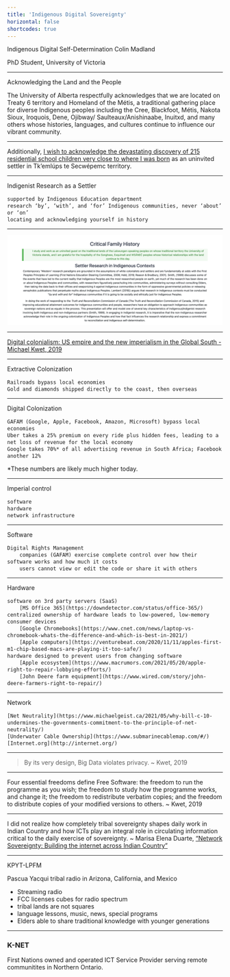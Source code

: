 ```yaml
---
title: 'Indigenous Digital Sovereignty'
horizontal: false
shortcodes: true
---
```




Indigenous Digital Self-Determination
Colin Madland

PhD Student, University of Victoria


---

Acknowledging the Land and the People

The University of Alberta respectfully acknowledges that we are located on Treaty 6 territory and Homeland of the Métis, a traditional gathering place for diverse Indigenous peoples including the Cree, Blackfoot, Métis, Nakota Sioux, Iroquois, Dene, Ojibway/ Saulteaux/Anishinaabe, Inuitxd, and many others whose histories, languages, and cultures continue to influence our vibrant community.


---


Additionally, [I wish to acknowledge the devastating discovery of 215 residential school children very close to where I was born](https://tkemlups.ca/remains-of-children-of-kamloops-residential-school-discovered/) as an uninvited settler in Tk’emlúps te Secwépemc territory.

---


Indigenist Research as a Settler

    supported by Indigenous Education department
    research ‘by’, ‘with’, and ‘for’ Indigenous communities, never ‘about’ or ‘on’
    locating and acknowledging yourself in history



---

![](timeline.png)

---


<a class="embedly-card" data-card-key="05acda8fea1b4f099c92b66268f422dd" data-card-controls="0" data-card-type="article-full" href="https://doi.org/10.1177/0306396818823172">Digital colonialism: US empire and the new imperialism in the Global South - Michael Kwet, 2019</a>
<script async src="//cdn.embedly.com/widgets/platform.js" charset="UTF-8"></script>

---

Extractive Colonization

    Railroads bypass local economies
    Gold and diamonds shipped directly to the coast, then overseas



---

Digital Colonization

    GAFAM (Google, Apple, Facebook, Amazon, Microsoft) bypass local economies
    Uber takes a 25% premium on every ride plus hidden fees, leading to a net loss of revenue for the local economy
    Google takes 70%* of all advertising revenue in South Africa; Facebook another 12%

*These numbers are likely much higher today.


---

Imperial control

    software
    hardware
    network infrastructure



---

Software

    Digital Rights Management
        companies (GAFAM) exercise complete control over how their software works and how much it costs
        users cannot view or edit the code or share it with others



---

Hardware

    software on 3rd party servers (SaaS)
        [MS Office 365](https://downdetector.com/status/office-365/)
    centralized ownership of hardware leads to low-powered, low-memory consumer devices
        [Google Chromebooks](https://www.cnet.com/news/laptop-vs-chromebook-whats-the-difference-and-which-is-best-in-2021/)
        [Apple computers](https://venturebeat.com/2020/11/11/apples-first-m1-chip-based-macs-are-playing-it-too-safe/)
    hardware designed to prevent users from changing software
        [Apple ecosystem](https://www.macrumors.com/2021/05/20/apple-right-to-repair-lobbying-efforts/)
        [John Deere farm equipment](https://www.wired.com/story/john-deere-farmers-right-to-repair/)



---

Network

    [Net Neutrality](https://www.michaelgeist.ca/2021/05/why-bill-c-10-undermines-the-governments-commitment-to-the-principle-of-net-neutrality/)
    [Underwater Cable Ownership](https://www.submarinecablemap.com/#/)
    [Internet.org](http://internet.org/)



---

> By its very design, Big Data violates privacy. ~ Kwet, 2019


---

Four essential freedoms define Free Software: the freedom to run the programme as you wish; the freedom to study how the programme works, and change it; the freedom to redistribute verbatim copies; and the freedom to distribute copies of your modified versions to others. ~ Kwet, 2019

---

I did not realize how completely tribal sovereignty shapes daily work in Indian Country and how ICTs play an integral role in circulating information critical to the daily exercise of sovereignty. ~ Marisa Elena Duarte, [“Network Sovereignty: Building the internet across Indian Country”](http://marisaduarte.net/tribalbroadband.html)

---

KPYT-LPFM

Pascua Yacqui tribal radio in Arizona, California, and Mexico

- Streaming radio
- FCC licenses cubes for radio spectrum
- tribal lands are not squares
- language lessons, music, news, special programs
- Elders able to share traditional knowledge with younger generations

---

### K-NET
First Nations owned and operated ICT Service Provider serving remote communitites in Northern Ontario.
